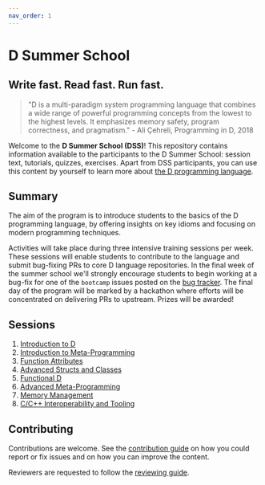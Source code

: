 ```yaml
---
nav_order: 1
---
```

# D Summer School

## Write fast. Read fast. Run fast.

> "D is a multi-paradigm system programming language that combines a wide range of powerful programming concepts from the lowest to the highest levels.
> It emphasizes memory safety, program correctness, and pragmatism." - Ali Çehreli, Programming in D, 2018

Welcome to the **D Summer School (DSS)**!
This repository contains information available to the participants to the D Summer School: session text, tutorials, quizzes, exercises.
Apart from DSS participants, you can use this content by yourself to learn more about [the D programming language](https://dlang.org/).

## Summary

The aim of the program is to introduce students to the basics of the D programming language, by offering insights on key idioms and focusing on modern programming techniques.

Activities will take place during three intensive training sessions per week.
These sessions will enable students to contribute to the language and submit bug-fixing PRs to core D language repositories.
In the final week of the summer school we'll strongly encourage students to begin working at a bug-fix for one of the `bootcamp` issues posted on the [bug tracker](https://issues.dlang.org/buglist.cgi?quicksearch=bootcamp).
The final day of the program will be marked by a hackathon where efforts will be concentrated on delivering PRs to upstream.
Prizes will be awarded! 

## Sessions

1. [Introduction to D](./intro/intro.md)
1. [Introduction to Meta-Programming](./meta-intro/intro-to-meta.md)
1. [Function Attributes](./d-attributes/fattr.md)
1. [Advanced Structs and Classes](./structs-classes/asc.md)
1. [Functional D](./lab-05/)
1. [Advanced Meta-Programming](./advanced-meta/advanced-meta.md)
1. [Memory Management](./lab-07/)
1. [C/C++ Interoperability and Tooling](./lab-08/)

## Contributing

Contributions are welcome.
See the [contribution guide](./CONTRIBUTING.md) on how you could report or fix issues and on how you can improve the content.

Reviewers are requested to follow the [reviewing guide](./REVIEWING.md).
